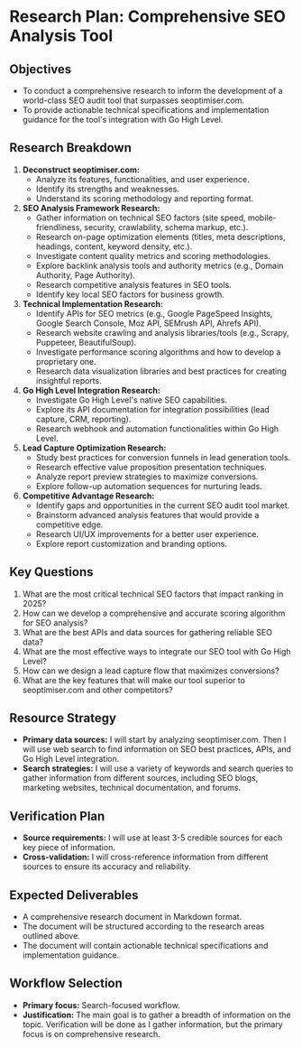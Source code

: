 # Research Plan: Comprehensive SEO Analysis Tool

## Objectives
- To conduct a comprehensive research to inform the development of a world-class SEO audit tool that surpasses seoptimiser.com.
- To provide actionable technical specifications and implementation guidance for the tool's integration with Go High Level.

## Research Breakdown
1.  **Deconstruct seoptimiser.com:**
    *   Analyze its features, functionalities, and user experience.
    *   Identify its strengths and weaknesses.
    *   Understand its scoring methodology and reporting format.
2.  **SEO Analysis Framework Research:**
    *   Gather information on technical SEO factors (site speed, mobile-friendliness, security, crawlability, schema markup, etc.).
    *   Research on-page optimization elements (titles, meta descriptions, headings, content, keyword density, etc.).
    *   Investigate content quality metrics and scoring methodologies.
    *   Explore backlink analysis tools and authority metrics (e.g., Domain Authority, Page Authority).
    *   Research competitive analysis features in SEO tools.
    *   Identify key local SEO factors for business growth.
3.  **Technical Implementation Research:**
    *   Identify APIs for SEO metrics (e.g., Google PageSpeed Insights, Google Search Console, Moz API, SEMrush API, Ahrefs API).
    *   Research website crawling and analysis libraries/tools (e.g., Scrapy, Puppeteer, BeautifulSoup).
    *   Investigate performance scoring algorithms and how to develop a proprietary one.
    *   Research data visualization libraries and best practices for creating insightful reports.
4.  **Go High Level Integration Research:**
    *   Investigate Go High Level's native SEO capabilities.
    *   Explore its API documentation for integration possibilities (lead capture, CRM, reporting).
    *   Research webhook and automation functionalities within Go High Level.
5.  **Lead Capture Optimization Research:**
    *   Study best practices for conversion funnels in lead generation tools.
    *   Research effective value proposition presentation techniques.
    *   Analyze report preview strategies to maximize conversions.
    *   Explore follow-up automation sequences for nurturing leads.
6.  **Competitive Advantage Research:**
    *   Identify gaps and opportunities in the current SEO audit tool market.
    *   Brainstorm advanced analysis features that would provide a competitive edge.
    *   Research UI/UX improvements for a better user experience.
    *   Explore report customization and branding options.

## Key Questions
1.  What are the most critical technical SEO factors that impact ranking in 2025?
2.  How can we develop a comprehensive and accurate scoring algorithm for SEO analysis?
3.  What are the best APIs and data sources for gathering reliable SEO data?
4.  What are the most effective ways to integrate our SEO tool with Go High Level?
5.  How can we design a lead capture flow that maximizes conversions?
6.  What are the key features that will make our tool superior to seoptimiser.com and other competitors?

## Resource Strategy
- **Primary data sources:** I will start by analyzing seoptimiser.com. Then I will use web search to find information on SEO best practices, APIs, and Go High Level integration.
- **Search strategies:** I will use a variety of keywords and search queries to gather information from different sources, including SEO blogs, marketing websites, technical documentation, and forums.

## Verification Plan
- **Source requirements:** I will use at least 3-5 credible sources for each key piece of information.
- **Cross-validation:** I will cross-reference information from different sources to ensure its accuracy and reliability.

## Expected Deliverables
- A comprehensive research document in Markdown format.
- The document will be structured according to the research areas outlined above.
- The document will contain actionable technical specifications and implementation guidance.

## Workflow Selection
- **Primary focus:** Search-focused workflow.
- **Justification:** The main goal is to gather a breadth of information on the topic. Verification will be done as I gather information, but the primary focus is on comprehensive research.
